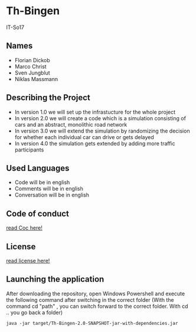 # Th-Bingen
IT-So17
## Names
- Florian Dickob 
- Marco Christ 
- Sven Jungblut 
- Niklas Massmann

## Describing the Project
- In version 1.0 we will set up the infrastucture for the whole project 
- In version 2.0 we will create a code which is a simulation consisting of cars and an abstract, monolithic road network
- In version 3.0 we will extend the simulation by randomizing the decision for whether each individual car can drive or gets delayed
- In version 4.0 the simulation gets extended by adding more traffic participants

## Used Languages
- Code will be in english
- Comments will be in english
- Conversation will be in english
 
## Code of conduct
[read Coc here!](https://github.com/SJ1337/Th-Bingen/blob/master/CODE_OF_CONDUCT.md)

## License
[read license here!](https://github.com/SJ1337/Th-Bingen/blob/master/LICENSE)

## Launching the application
After downloading the repository, open Windows Powershell and execute the following command after switching
in the correct folder 
(With the command cd "path" , you can switch forward to the correct folder. With cd .. you go back a folder)

```
java -jar target/Th-Bingen-2.0-SNAPSHOT-jar-with-dependencies.jar
```

